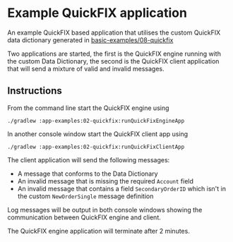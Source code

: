 # Example QuickFIX application

An example QuickFIX based application that utilises the custom QuickFIX data dictionary generated in 
[basic-examples/08-quickfix](../../basic-examples/08-quickfix)

Two applications are started, the first is the QuickFIX engine running with the custom Data Dictionary, the second 
is the QuickFIX client application that will send a mixture of valid and invalid messages.

## Instructions

From the command line start the QuickFIX engine using 

    ./gradlew :app-examples:02-quickfix:runQuickFixEngineApp

In another console window start the QuickFIX client app using 

    ./gradlew :app-examples:02-quickfix:runQuickFixClientApp

The client application will send the following messages:

* A message that conforms to the Data Dictionary
* An invalid message that is missing the required `Account` field
* An invalid message that contains a field `SecondaryOrderID` which isn't in the custom `NewOrderSingle` message 
definition

Log messages will be output in both console windows showing the communication between QuickFIX engine and client.

The QuickFIX engine application will terminate after 2 minutes.
